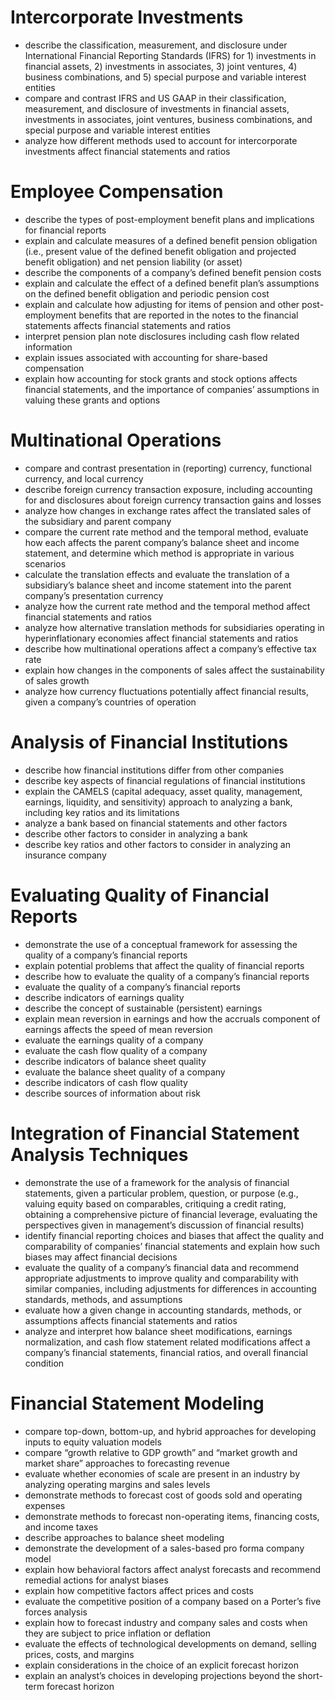 # Intercorporate Investments 
- describe the classification, measurement, and disclosure under International Financial Reporting Standards (IFRS) for 1) investments in financial assets, 2) investments in associates, 3) joint ventures, 4) business combinations, and 5) special purpose and variable interest entities
- compare and contrast IFRS and US GAAP in their classification, measurement, and disclosure of investments in financial assets, investments in associates, joint ventures, business combinations, and special purpose and variable interest entities
- analyze how different methods used to account for intercorporate investments affect financial statements and ratios
# Employee Compensation 
- describe the types of post-employment benefit plans and implications for financial reports
- explain and calculate measures of a defined benefit pension obligation (i.e., present value of the defined benefit obligation and projected benefit obligation) and net pension liability (or asset)
- describe the components of a company’s defined benefit pension costs
- explain and calculate the effect of a defined benefit plan’s assumptions on the defined benefit obligation and periodic pension cost
- explain and calculate how adjusting for items of pension and other post-employment benefits that are reported in the notes to the financial statements affects financial statements and ratios
- interpret pension plan note disclosures including cash flow related information
- explain issues associated with accounting for share-based compensation
- explain how accounting for stock grants and stock options affects financial statements, and the importance of companies’ assumptions in valuing these grants and options

# Multinational Operations 
- compare and contrast presentation in (reporting) currency, functional currency, and local currency
- describe foreign currency transaction exposure, including accounting for and disclosures about foreign currency transaction gains and losses
- analyze how changes in exchange rates affect the translated sales of the subsidiary and parent company
- compare the current rate method and the temporal method, evaluate how each affects the parent company’s balance sheet and income statement, and determine which method is appropriate in various scenarios
- calculate the translation effects and evaluate the translation of a subsidiary’s balance sheet and income statement into the parent company’s presentation currency
- analyze how the current rate method and the temporal method affect financial statements and ratios
- analyze how alternative translation methods for subsidiaries operating in hyperinflationary economies affect financial statements and ratios
- describe how multinational operations affect a company’s effective tax rate
- explain how changes in the components of sales affect the sustainability of sales growth
- analyze how currency fluctuations potentially affect financial results, given a company’s countries of operation
# Analysis of Financial Institutions 
- describe how financial institutions differ from other companies
- describe key aspects of financial regulations of financial institutions
- explain the CAMELS (capital adequacy, asset quality, management, earnings, liquidity, and sensitivity) approach to analyzing a bank, including key ratios and its limitations
- analyze a bank based on financial statements and other factors
- describe other factors to consider in analyzing a bank
- describe key ratios and other factors to consider in analyzing an insurance company

# Evaluating Quality of Financial Reports 
- demonstrate the use of a conceptual framework for assessing the quality of a company’s financial reports
- explain potential problems that affect the quality of financial reports
- describe how to evaluate the quality of a company’s financial reports
- evaluate the quality of a company’s financial reports
- describe indicators of earnings quality
- describe the concept of sustainable (persistent) earnings
- explain mean reversion in earnings and how the accruals component of earnings affects the speed of mean reversion
- evaluate the earnings quality of a company
- evaluate the cash flow quality of a company
- describe indicators of balance sheet quality
- evaluate the balance sheet quality of a company
- describe indicators of cash flow quality
- describe sources of information about risk

# Integration of Financial Statement Analysis Techniques 
- demonstrate the use of a framework for the analysis of financial statements, given a particular problem, question, or purpose (e.g., valuing equity based on comparables, critiquing a credit rating, obtaining a comprehensive picture of financial leverage, evaluating the perspectives given in management’s discussion of financial results)
- identify financial reporting choices and biases that affect the quality and comparability of companies’ financial statements and explain how such biases may affect financial decisions
- evaluate the quality of a company’s financial data and recommend appropriate adjustments to improve quality and comparability with similar companies, including adjustments for differences in accounting standards, methods, and assumptions
- evaluate how a given change in accounting standards, methods, or assumptions affects financial statements and ratios
- analyze and interpret how balance sheet modifications, earnings normalization, and cash flow statement related modifications affect a company’s financial statements, financial ratios, and overall financial condition

# Financial Statement Modeling 
- compare top-down, bottom-up, and hybrid approaches for developing inputs to equity valuation models
- compare “growth relative to GDP growth” and “market growth and market share” approaches to forecasting revenue
- evaluate whether economies of scale are present in an industry by analyzing operating margins and sales levels
- demonstrate methods to forecast cost of goods sold and operating expenses
- demonstrate methods to forecast non-operating items, financing costs, and income taxes
- describe approaches to balance sheet modeling
- demonstrate the development of a sales-based pro forma company model
- explain how behavioral factors affect analyst forecasts and recommend remedial actions for analyst biases
- explain how competitive factors affect prices and costs
- evaluate the competitive position of a company based on a Porter’s five forces analysis
- explain how to forecast industry and company sales and costs when they are subject to price inflation or deflation
- evaluate the effects of technological developments on demand, selling prices, costs, and margins
- explain considerations in the choice of an explicit forecast horizon
- explain an analyst’s choices in developing projections beyond the short-term forecast horizon